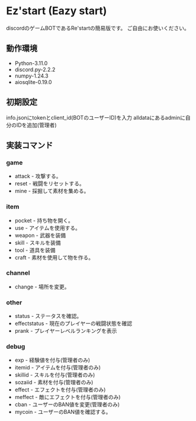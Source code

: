 # Ez'start (Eazy start)
discordのゲームBOTであるRe'startの簡易版です。
ご自由にお使いください。
## 動作環境
* Python-3.11.0
* discord.py-2.2.2
* numpy-1.24.3
* aiosqlite-0.19.0
## 初期設定
info.jsonにtokenとclient_id(BOTのユーザーID)を入力
alldataにあるadminに自分のIDを追加(管理者)
## 実装コマンド
### game
* attack - 攻撃する。
* reset - 戦闘をリセットする。
* mine - 採掘して素材を集める。
### item
* pocket - 持ち物を開く。
* use - アイテムを使用する。
* weapon - 武器を装備
* skill - スキルを装備
* tool - 道具を装備
* craft - 素材を使用して物を作る。
### channel
* change - 場所を変更。
### other
* status - ステータスを確認。
* effectstatus - 現在のプレイヤーの戦闘状態を確認
* prank - プレイヤーレベルランキングを表示
### debug
* exp - 経験値を付与(管理者のみ)
* itemid - アイテムを付与(管理者のみ)
* skillid - スキルを付与(管理者のみ)
* sozaiid - 素材を付与(管理者のみ)
* effect - エフェクトを付与(管理者のみ)
* meffect - 敵にエフェクトを付与(管理者のみ)
* cban - ユーザーのBAN値を変更(管理者のみ)
* mycoin - ユーザーのBAN値を確認する。
